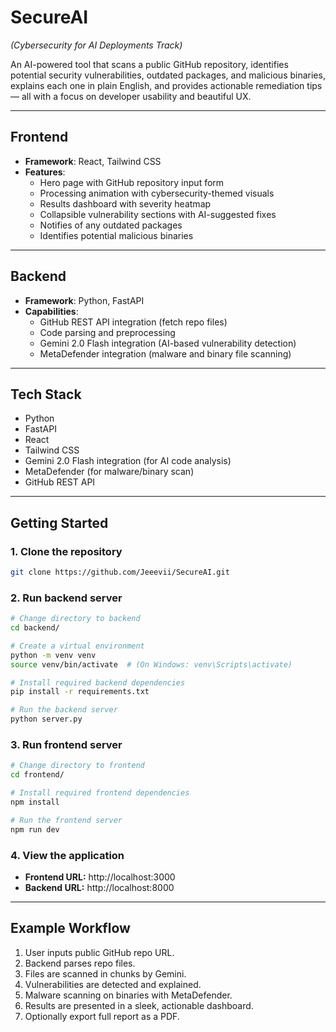 # SecureAI 
*(Cybersecurity for AI Deployments Track)*

An AI-powered tool that scans a public GitHub repository, identifies potential security vulnerabilities, outdated packages, and malicious binaries, explains each one in plain English, and provides actionable remediation tips — all with a focus on developer usability and beautiful UX.

---

## Frontend
- **Framework**: React, Tailwind CSS
- **Features**:
  - Hero page with GitHub repository input form
  - Processing animation with cybersecurity-themed visuals
  - Results dashboard with severity heatmap
  - Collapsible vulnerability sections with AI-suggested fixes
  - Notifies of any outdated packages
  - Identifies potential malicious binaries

---

## Backend
- **Framework**: Python, FastAPI
- **Capabilities**:
  - GitHub REST API integration (fetch repo files)
  - Code parsing and preprocessing
  - Gemini 2.0 Flash integration (AI-based vulnerability detection)
  - MetaDefender integration (malware and binary file scanning)

---

## Tech Stack
- Python
- FastAPI
- React
- Tailwind CSS
- Gemini 2.0 Flash integration (for AI code analysis)
- MetaDefender (for malware/binary scan)
- GitHub REST API

---

## Getting Started


### 1. Clone the repository

```sh
git clone https://github.com/Jeeevii/SecureAI.git
```

### 2. Run backend server

```sh
# Change directory to backend
cd backend/

# Create a virtual environment
python -m venv venv
source venv/bin/activate  # (On Windows: venv\Scripts\activate)

# Install required backend dependencies 
pip install -r requirements.txt

# Run the backend server
python server.py
```

### 3. Run frontend server

```sh
# Change directory to frontend
cd frontend/

# Install required frontend dependencies 
npm install

# Run the frontend server
npm run dev
```

### 4. View the application

- **Frontend URL:** http://localhost:3000
- **Backend URL:** http://localhost:8000

---

## Example Workflow
1. User inputs public GitHub repo URL.
2. Backend parses repo files.
3. Files are scanned in chunks by Gemini.
4. Vulnerabilities are detected and explained.
5. Malware scanning on binaries with MetaDefender.
6. Results are presented in a sleek, actionable dashboard.
7. Optionally export full report as a PDF.